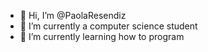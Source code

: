 - 👋 Hi, I’m @PaolaResendiz
- 👀 I’m currently a computer science student
- 🌱 I’m currently learning how to program 

<!---
PaolaResendiz/PaolaResendiz is a ✨ special ✨ repository because its `README.md` (this file) appears on your GitHub profile.
You can click the Preview link to take a look at your changes.
--->
